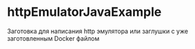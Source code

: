 # httpEmulatorJavaExample
Заготовка для написания http эмулятора или заглушки с уже заготовленным Docker файлом